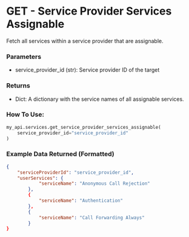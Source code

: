 # GET - Service Provider Services Assignable

Fetch all services within a service provider that are assignable.

### Parameters

*   service\_provider\_id (str): Service provider ID of the target

### Returns

*   Dict: A dictionary with the service names of all assignable services.

### How To Use:

```python
my_api.services.get_service_provider_services_assignable(
    service_provider_id="service_provider_id"
)
```

### Example Data Returned (Formatted)

```json
{
    "serviceProviderId": "service_provider_id",
    "userServices": {
            "serviceName": "Anonymous Call Rejection"
        },
        {
            "serviceName": "Authentication"
        },
        {
            "serviceName": "Call Forwarding Always"
        }
}
```